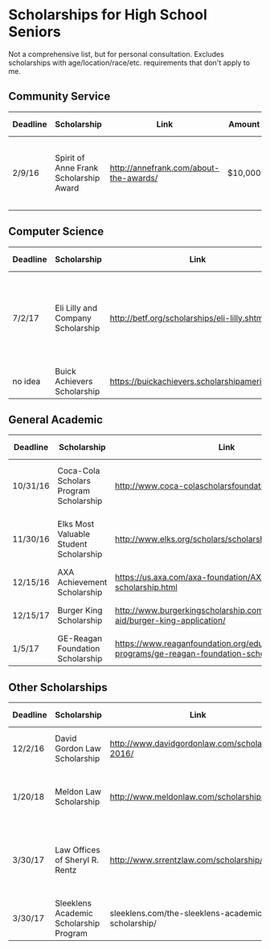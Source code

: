 # Scholarships for High School Seniors
Not a comprehensive list, but for personal consultation. Excludes scholarships with age/location/race/etc. requirements that don't apply to me.

## Community Service
| Deadline  | Scholarship                             | Link                                                  | Amount  | # of Winners  | Notes                                                                            |
| --------- | --------------------------------------- | ------------------------------------------------------| ------- | ------------- | -------------------------------------------------------------------------------- |
| 2/9/16    | Spirit of Anne Frank Scholarship Award  | http://annefrank.com/about-the-awards/                | $10,000 | 3             | "leaders in combating intolerance, prejudice and injustice in their communities" |

## Computer Science
| Deadline  | Scholarship                             | Link                                                  | Amount  | # of Winners  | Notes                                                                            |
| --------- | --------------------------------------- | ------------------------------------------------------| ------- | ------------- | -------------------------------------------------------------------------------- |
| 7/2/17    | Eli Lilly and Company Scholarship       | http://betf.org/scholarships/eli-lilly.shtml          | $2500   | 1             | member 1+ years, "outstanding minority students, with an interest in information technology" |
| no idea	  | Buick Achievers Scholarship 						| https://buickachievers.scholarshipamerica.org 				| - 			| - 						|	|


## General Academic
| Deadline  | Scholarship                             | Link                                                                        | Amount  | # of Winners  | Notes                                                                            |
| --------- | --------------------------------------- | ----------------------------------------------------------------------------| ------- | ------------- | -------------------------------------------------------------------------------- |
| 10/31/16  | Coca-Cola Scholars Program Scholarship  | http://www.coca-colascholarsfoundation.org/apply/                           | varies  | many          | Application opens in August, *very* competitive
| 11/30/16  | Elks Most Valuable Student Scholarship  | http://www.elks.org/scholars/scholarships/mvs.cfm                           | $1000+  | 20 finalists  | Application opens 9/1/17, very competitive |
| 12/15/16  | AXA Achievement Scholarship             | https://us.axa.com/axa-foundation/AXA-achievement-scholarship.html          | $1000+  | many          | Apply as early as possible |
| 12/15/17  | Burger King Scholarship 								| http://www.burgerkingscholarship.com/financial-aid/burger-king-application/ | varies 	| many 					| Application opens 10/15/17 |
| 1/5/17    | GE-Reagan Foundation Scholarship        | https://www.reaganfoundation.org/education/scholarship-programs/ge-reagan-foundation-scholarship-program/ | $10,000 | many | Very competitive |

## Other Scholarships
| Deadline  | Scholarship                             | Link                                                  | Amount  | # of Winners  | Notes                                                                            |
| --------- | --------------------------------------- | ------------------------------------------------------| ------- | ------------- | -------------------------------------------------------------------------------- |
| 12/2/16   | David Gordon Law Scholarship            | http://www.davidgordonlaw.com/scholarship-2016/       | $750    | 2             | Need to submit a video or essay |
| 1/20/18   | Meldon Law Scholarship                  | http://www.meldonlaw.com/scholarship/                 | $1000   | 1             | 500-word essay about teenage driving |
| 3/30/17   | Law Offices of Sheryl R. Rentz          | http://www.srrentzlaw.com/scholarship/              	| $500 		| 1							| Need to write introduction and essay about why attend college |
| 3/30/17 	| Sleeklens Academic Scholarship Program	| sleeklens.com/the-sleeklens-academic-scholarship/			| $2000 	| 3 						| 2000-word essay on social media use |
